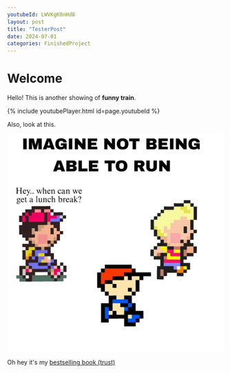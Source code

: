 ```yaml
---
youtubeId: LWVKgK0nHd8
layout: post
title: "TesterPost"
date: 2024-07-01
categories: FinishedProject
---
```


# Welcome

Hello! This is another showing of __**funny train**__.

{% include youtubePlayer.html id=page.youtubeId %}



Also, look at this.

![Oh no! Ness!](/assets/img/NessMeme.png)


Oh hey it's my [bestselling book (trust)](/ProjectPages/hi.txt)